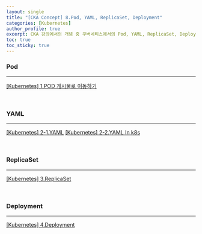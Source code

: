 ```yaml
---
layout: single
title: "[CKA Concept] 8.Pod, YAML, ReplicaSet, Deployment"
categories: [Kubernetes]
author_profile: true
excerpt: CKA 강의에서의 개념 중 쿠버네티스에서의 Pod, YAML, ReplicaSet, Deployment에 대해 정리한다. 
toc: true
toc_sticky: true
---
```


### Pod

----------------------------

<a href='https://doomggakk.github.io/kubernetes/k8s_1_pod/'>[Kubernetes] 1.POD 게시물로 이동하기</a>

<br>

### YAML

----------------------------

<a href='https://doomggakk.github.io/kubernetes/k8s_2_yaml/'>[Kubernetes] 2-1.YAML</a>
<a href='https://doomggakk.github.io/kubernetes/k8s_3_yaml/'>[Kubernetes] 2-2.YAML In k8s</a>

<br>

### ReplicaSet

----------------------------

<a href='https://doomggakk.github.io/kubernetes/k8s_4_replicaset/'>[Kubernetes] 3.ReplicaSet</a>

<br>

### Deployment

----------------------------

<a href='https://doomggakk.github.io/kubernetes/k8s_5_deployment/'>[Kubernetes] 4.Deployment</a>